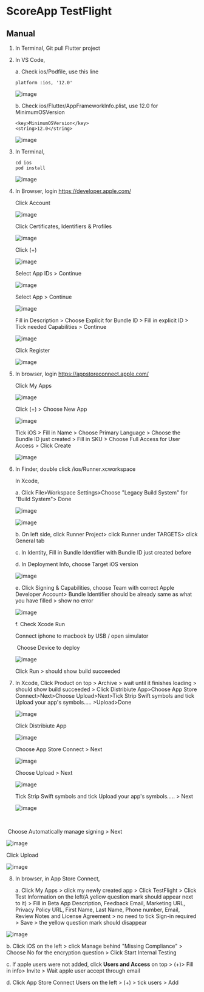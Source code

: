 







# ScoreApp TestFlight

## Manual

1. In Terminal, Git pull Flutter project

2. In VS Code,

   a. Check ios/Podfile, use this line

   ```
   platform :ios, '12.0'
   ```

   ![image](images/Screenshot1.png)

   b. Check ios/Flutter/AppFrameworkInfo.plist, use 12.0 for MinimumOSVersion

   ```
   <key>MinimumOSVersion</key>
   <string>12.0</string>
   ```

   ![image](images/Screenshot2.png)

3. In Terminal,

   ```shell
   cd ios
   pod install
   ```

   ![image](images/Screenshot3.png)

4. In Browser, login https://developer.apple.com/

   Click Account

   ![image](images/Screenshot4.png)

   

   Click Certificates, Identifiers & Profiles

   ![image](images/Screenshot5.png)

   

   Click (+)

   ![image](images/Screenshot6.png)

   

   Select App IDs > Continue

   ![image](images/Screenshot7.png)

   

   Select App > Continue

   ![image](images/Screenshot8.png)

   

   Fill in Description > Choose Explicit for Bundle ID > Fill in explicit ID > Tick needed Capabilities > Continue

   ![image](images/Screenshot9.png)

   

   Click Register

   ![image](images/Screenshot10.png)

5. In browser, login https://appstoreconnect.apple.com/

   Click My Apps

   ![image](images/Screenshot11.png)

   

   Click (+) > Choose New App

   ![image](images/Screenshot12.png)

   Tick iOS > Fill in Name > Choose Primary Language > Choose the Bundle ID just  created > Fill in SKU > Choose Full Access for User Access > Click Create

   ![image](images/Screenshot13.png)

6. In Finder, double click /ios/Runner.xcworkspace

   In Xcode, 

   a. Click File>Workspace Settings>Choose "Legacy Build System" for "Build System"> Done

   ![image](images/Screenshot14.png)

   ![image](images/Screenshot15.png)

   

   b. On left side, click Runner Project> click Runner under TARGETS> click General tab

   c. In Identity, Fill in Bundle Identifier with Bundle ID just created before

   d. In Deployment Info, choose Target iOS version

   ![image](images/Screenshot16.png)

   

   e. Click Signing & Capabilities, choose Team with correct Apple Developer Account> Bundle Identifier should be already same as what you have filled > show no error

   ![image](images/Screenshot17.png)

   f. Check Xcode Run

      Connect iphone to macbook by USB / open simulator

   ​	Choose Device to deploy

   ![image](images/Screenshot18.png)

   Click Run > should show build succeeded

7. In Xcode, Click Product on top > Archive > wait until it finishes loading > should show build succeeded > Click Distribiute App>Choose App Store Connect>Next>Choose Upload>Next>Tick Strip Swift symbols and tick Upload your app's symbols..... >Upload>Done

   ![image](images/Screenshot19.png)

   

   Click Distribiute App

   ![image](images/Screenshot20.png)

   

   Choose App Store Connect > Next

   ![image](images/Screenshot21.png)

   

   Choose Upload > Next

   ![image](images/Screenshot22.png)

   

   Tick Strip Swift symbols and tick Upload your app's symbols..... > Next

   ![image](images/Screenshot23.png)

​		

​		Choose Automatically manage signing > Next

![image](images/Screenshot24.png)



Click Upload

![image](images/Screenshot25.png)

8. In browser, in App Store Connect, 

   a. Click My Apps > click my newly created app > Click TestFlight > Click Test Information on the left(A yellow question mark should appear next to it) > Fill in Beta App Description, Feedback Email, Marketing URL, Privacy Policy URL, First Name, Last Name, Phone number, Email, Review Notes and License Agreement > no need to tick Sign-in required > Save > the yellow question mark should disappear

![image](images/Screenshot26.png)

b. Click iOS on the left > click Manage behind "Missing Compliance" > Choose No for the encryption question > Click Start Internal Testing

c. If apple users were not added, click **Users and Access** on top > (+)> Fill in info> Invite > Wait apple user accept through email

d. Click App Store Connect Users on the left > (+) > tick users > Add



